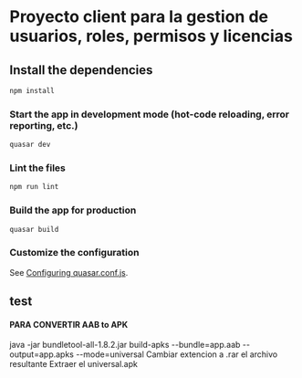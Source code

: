 
# Proyecto client para la gestion de usuarios, roles, permisos y licencias

## Install the dependencies
```bash
npm install
```

### Start the app in development mode (hot-code reloading, error reporting, etc.)
```bash
quasar dev
```

### Lint the files
```bash
npm run lint
```

### Build the app for production
```bash
quasar build
```

### Customize the configuration
See [Configuring quasar.conf.js](https://quasar.dev/quasar-cli/quasar-conf-js).

## test


#### PARA CONVERTIR AAB to APK
java -jar bundletool-all-1.8.2.jar build-apks --bundle=app.aab --output=app.apks --mode=universal
Cambiar extencion a .rar el archivo resultante
Extraer el universal.apk